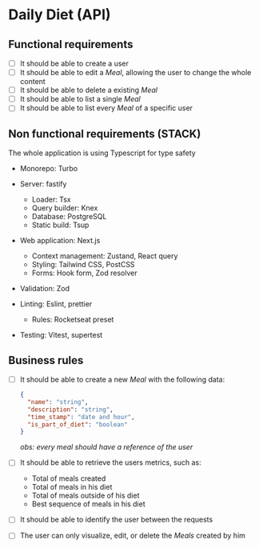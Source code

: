 # Daily Diet (API)

## Functional requirements

- [ ] It should be able to create a user
- [ ] It should be able to edit a _Meal_, allowing the user to change the whole content
- [ ] It should be able to delete a existing _Meal_
- [ ] It should be able to list a single _Meal_
- [ ] It should be able to list every _Meal_ of a specific user

## Non functional requirements (STACK)

The whole application is using Typescript for type safety

- Monorepo: Turbo

- Server: fastify

  - Loader: Tsx
  - Query builder: Knex
  - Database: PostgreSQL
  - Static build: Tsup

- Web application: Next.js

  - Context management: Zustand, React query
  - Styling: Tailwind CSS, PostCSS
  - Forms: Hook form, Zod resolver

- Validation: Zod
- Linting: Eslint, prettier
  - Rules: Rocketseat preset
- Testing: Vitest, supertest

## Business rules

- [ ] It should be able to create a new _Meal_ with the following data:

  ```json
  {
    "name": "string",
    "description": "string",
    "time_stamp": "date and hour",
    "is_part_of_diet": "boolean"
  }
  ```

  _obs: every meal should have a reference of the user_

- [ ] It should be able to retrieve the users metrics, such as:

  - Total of meals created
  - Total of meals in his diet
  - Total of meals outside of his diet
  - Best sequence of meals in his diet

- [ ] It should be able to identify the user between the requests
- [ ] The user can only visualize, edit, or delete the _Meals_ created by him
